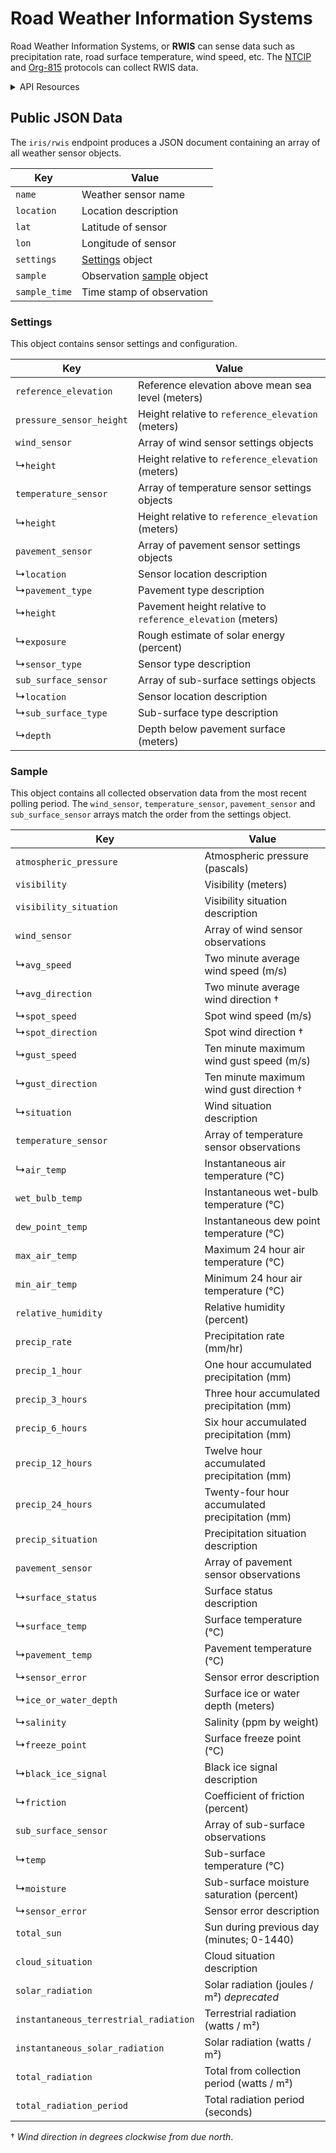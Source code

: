 # Road Weather Information Systems

Road Weather Information Systems, or **RWIS** can sense data such as
precipitation rate, road surface temperature, wind speed, etc.  The [NTCIP]
and [Org-815] protocols can collect RWIS data.

<details>
<summary>API Resources</summary>

* `iris/rwis` (see below)
* `iris/api/weather_sensor` (minimal)
* `iris/api/weather_sensor/{name}` (full)

| Access       | Minimal                  | Full |
|--------------|--------------------------|------|
| 👁️  View      | name, location           | geo\_loc, settings, sample, sample\_time |
| 💡 Manage    | site\_id, alt\_id, notes |      |
| 🔧 Configure | controller               | pin  |

</details>

## Public JSON Data

The `iris/rwis` endpoint produces a JSON document containing an array of all
weather sensor objects.

Key           | Value
--------------|--------------------
`name`        | Weather sensor name
`location`    | Location description
`lat`         | Latitude of sensor
`lon`         | Longitude of sensor
`settings`    | [Settings](#settings) object
`sample`      | Observation [sample](#sample) object
`sample_time` | Time stamp of observation

### Settings

This object contains sensor settings and configuration.

Key                      | Value
-------------------------|---------------------------------------------------
`reference_elevation`    | Reference elevation above mean sea level (meters)
`pressure_sensor_height` | Height relative to `reference_elevation` (meters)
`wind_sensor`            | Array of wind sensor settings objects
↳`height`                | Height relative to `reference_elevation` (meters)
`temperature_sensor`     | Array of temperature sensor settings objects
↳`height`                | Height relative to `reference_elevation` (meters)
`pavement_sensor`        | Array of pavement sensor settings objects
↳`location`              | Sensor location description
↳`pavement_type`         | Pavement type description
↳`height`                | Pavement height relative to `reference_elevation` (meters)
↳`exposure`              | Rough estimate of solar energy (percent)
↳`sensor_type`           | Sensor type description
`sub_surface_sensor`     | Array of sub-surface settings objects
↳`location`              | Sensor location description
↳`sub_surface_type`      | Sub-surface type description
↳`depth`                 | Depth below pavement surface (meters)

### Sample

This object contains all collected observation data from the most recent polling
period.  The `wind_sensor`, `temperature_sensor`, `pavement_sensor` and
`sub_surface_sensor` arrays match the order from the settings object.

Key                           | Value
------------------------------|------------------------------------
`atmospheric_pressure`        | Atmospheric pressure (pascals)
`visibility`                  | Visibility (meters)
`visibility_situation`        | Visibility situation description
`wind_sensor`                 | Array of wind sensor observations
↳`avg_speed`                  | Two minute average wind speed (m/s)
↳`avg_direction`              | Two minute average wind direction †
↳`spot_speed`                 | Spot wind speed (m/s)
↳`spot_direction`             | Spot wind direction †
↳`gust_speed`                 | Ten minute maximum wind gust speed (m/s)
↳`gust_direction`             | Ten minute maximum wind gust direction †
↳`situation`                  | Wind situation description
`temperature_sensor`          | Array of temperature sensor observations
↳`air_temp`                   | Instantaneous air temperature (℃)
`wet_bulb_temp`               | Instantaneous wet-bulb temperature (℃)
`dew_point_temp`              | Instantaneous dew point temperature (℃)
`max_air_temp`                | Maximum 24 hour air temperature (℃)
`min_air_temp`                | Minimum 24 hour air temperature (℃)
`relative_humidity`           | Relative humidity (percent)
`precip_rate`                 | Precipitation rate (mm/hr)
`precip_1_hour`               | One hour accumulated precipitation (mm)
`precip_3_hours`              | Three hour accumulated precipitation (mm)
`precip_6_hours`              | Six hour accumulated precipitation (mm)
`precip_12_hours`             | Twelve hour accumulated precipitation (mm)
`precip_24_hours`             | Twenty-four hour accumulated precipitation (mm)
`precip_situation`            | Precipitation situation description
`pavement_sensor`             | Array of pavement sensor observations
↳`surface_status`             | Surface status description
↳`surface_temp`               | Surface temperature (℃)
↳`pavement_temp`              | Pavement temperature (℃)
↳`sensor_error`               | Sensor error description
↳`ice_or_water_depth`         | Surface ice or water depth (meters)
↳`salinity`                   | Salinity (ppm by weight)
↳`freeze_point`               | Surface freeze point (℃)
↳`black_ice_signal`           | Black ice signal description
↳`friction`                   | Coefficient of friction (percent)
`sub_surface_sensor`          | Array of sub-surface observations
↳`temp`                       | Sub-surface temperature (℃)
↳`moisture`                   | Sub-surface moisture saturation (percent)
↳`sensor_error`               | Sensor error description
`total_sun`                   | Sun during previous day (minutes; 0-1440)
`cloud_situation`             | Cloud situation description
`solar_radiation`             | Solar radiation (joules / m²) _deprecated_
`instantaneous_terrestrial_radiation` | Terrestrial radiation (watts / m²)
`instantaneous_solar_radiation`       | Solar radiation (watts / m²)
`total_radiation`             | Total from collection period (watts / m²)
`total_radiation_period`      | Total radiation period (seconds)

† _Wind direction in degrees clockwise from due north_.


[NTCIP]: protocols.html#ntcip
[ORG-815]: protocols.html#org815
